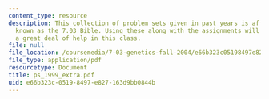 ```yaml
---
content_type: resource
description: This collection of problem sets given in past years is affectionately
  known as the 7.03 Bible. Using these along with the assignments will give the student
  a great deal of help in this class.
file: null
file_location: /coursemedia/7-03-genetics-fall-2004/e66b323c05198497e827163d9bb0844b_ps_1999_extra.pdf
file_type: application/pdf
resourcetype: Document
title: ps_1999_extra.pdf
uid: e66b323c-0519-8497-e827-163d9bb0844b
---
```

